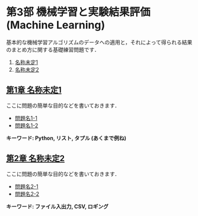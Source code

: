 # 第3部 機械学習と実験結果評価 (Machine Learning)

基本的な機械学習アルゴリズムのデータへの適用と，それによって得られる結果のまとめ方に関する基礎練習問題です．

1. [名称未定1](#tbd1)
2. [名称未定2](#tbd2)

## <a name ="tbd1">[第1章 名称未定1](1_tdb1/tbd1.md)
ここに問題の簡単な目的などを書いておきます．  
- [問題名1-1](1_tdb1/tbd1.md#q1-1)
- [問題名1-2](1_tdb1/tbd1.md#q1-2)

__キーワード: Python, リスト, タプル (あくまで例ね)__

## <a name ="tbd2">[第2章 名称未定2](2_tdb2/tbd2.md)
ここに問題の簡単な目的などを書いておきます．  
- [問題名2-1](2_tdb2/tbd2.md#q2-1)
- [問題名2-2](2_tdb2/tbd2.md#q2-2)

__キーワード: ファイル入出力, CSV, ロギング__
